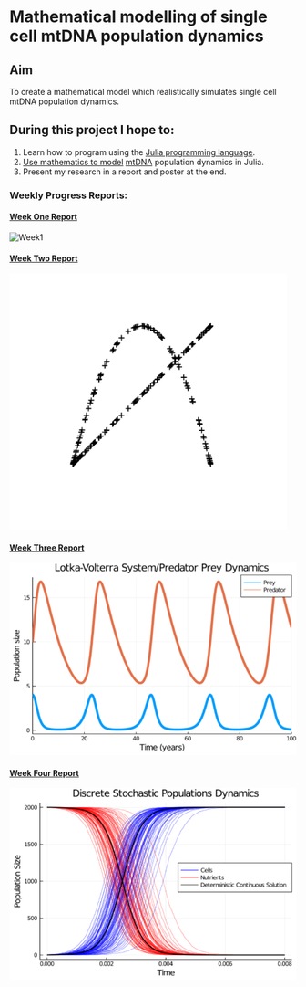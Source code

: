 # Mathematical modelling of single cell mtDNA population dynamics

## Aim

To create a mathematical model which realistically simulates single cell mtDNA population dynamics.

## During this project I hope to:

1. Learn how to program using the [Julia programming language](https://julialang.org/).
1. [Use mathematics to model](https://people.maths.bris.ac.uk/~madjl/course_text.pdf) [mtDNA](https://ghr.nlm.nih.gov/mitochondrial-dna) population dynamics in Julia.
1. Present my research in a report and poster at the end.

### Weekly Progress Reports:

#### [Week One Report](https://github.com/lwlss/MacPherson_2020/blob/master/markdown/week_review/week1.md)

![Week1](Images/turtle.png)

#### [Week Two Report](https://github.com/lwlss/MacPherson_2020/blob/master/markdown/week_review/week2.md)

![Week2](images/turtlegraph2.png)

#### [Week Three Report](https://github.com/lwlss/MacPherson_2020/blob/master/markdown/week_review/week3.md)

![Week3](images/lotka_volterra.png)

#### [Week Four Report](https://github.com/lwlss/MacPherson_2020/blob/master/markdown/week_review/week4.md)

![Week4](images/dspd_2000.png)
